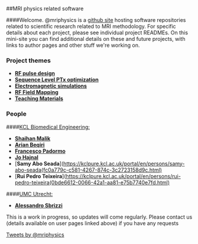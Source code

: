 

##MRI physics related software

####Welcome. @mriphysics is a [github site](https://github.com/mriphysics) hosting software repositories related to scientific research related to MRI methodology. For specific details about each project, please see individual project READMEs. On this mini-site you can find additional details on these and future projects, with links to author pages and other stuff we're working on.


### Project themes

* [**RF pulse design**](rfpulsedes.html)
* [**Sequence Level PTx optimization**](dsc.html)
* [**Electromagnetic simulations**](emsims.html)
* [**RF Field Mapping**](fieldmapping.html)
* [**Teaching Materials**](teaching.html)

### People

####[KCL Biomedical Engineering:](http://www.kcl.ac.uk/lsm/research/divisions/imaging/departments/biomedengineering/index.aspx)

* [**Shaihan Malik**](https://kclpure.kcl.ac.uk/portal/shaihan.malik.html)
* [**Arian Beqiri**](https://kclpure.kcl.ac.uk/portal/en/persons/arian-beqiri%28b55341e1-1398-4feb-bf64-b37876b82c88%29.html)
* [**Francesco Padormo**](https://www.researchgate.net/profile/Francesco_Padormo)
* [**Jo Hajnal**](https://kclpure.kcl.ac.uk/portal/jo.hajnal.html)
* [**Samy Abo Seada**](https://kclpure.kcl.ac.uk/portal/en/persons/samy-abo-seada(fc0a779c-c581-4267-874c-3c2723158d9c.html)
* [**Rui Pedro Teixeira**](https://kclpure.kcl.ac.uk/portal/en/persons/rui-pedro-teixeira(0bde6612-0066-42a1-aa81-e75b7740e7fd.html)

####[UMC Utrecht:](http://www.umcutrecht.nl/en/Research/Research-programs/UMC-Utrecht-Center-for-Image-Sciences/Research-programs/Ultra-high-field-MRI-7-Tesla/High-Precision-Medical-Imaging/)

* <a href="http://www.umcutrecht.nl/en/Research/Research-programs/UMC-Utrecht-Center-for-Image-Sciences/Research-programs/Ultra-high-field-MRI-7-Tesla/High-Precision-Medical-Imaging#Quantitative_and_advanced_MR_techniques_(PI:_Hans_Hoogduin)">**Alessandro Sbrizzi**</a>


This is a work in progress, so updates will come regularly. Please contact us (details available on user pages linked above) if you have any requests


<a class="twitter-timeline" href="https://twitter.com/mriphysics" data-widget-id="654061939476312069">Tweets by @mriphysics</a>
<script>!function(d,s,id){var js,fjs=d.getElementsByTagName(s)[0],p=/^http:/.test(d.location)?'http':'https';if(!d.getElementById(id)){js=d.createElement(s);js.id=id;js.src=p+"://platform.twitter.com/widgets.js";fjs.parentNode.insertBefore(js,fjs);}}(document,"script","twitter-wjs");</script>
